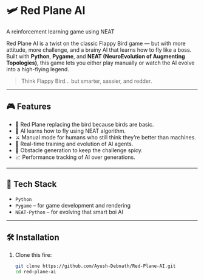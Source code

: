 # 🛩️ Red Plane AI
A reinforcement learning game using NEAT



Red Plane AI is a twist on the classic Flappy Bird game — but with more attitude, more challenge, and a brainy AI that learns how to fly like a boss. Built with **Python**, **Pygame**, and **NEAT (NeuroEvolution of Augmenting Topologies)**, this game lets you either play manually or watch the AI evolve into a high-flying legend.

> Think Flappy Bird... but smarter, sassier, and redder.

---

## 🎮 Features

- 🔴 Red Plane replacing the bird because birds are basic.
- 🧠 AI learns how to fly using NEAT algorithm.
- ⚔️ Manual mode for humans who still think they’re better than machines.
- 🧬 Real-time training and evolution of AI agents.
- 🚧 Obstacle generation to keep the challenge spicy.
- 📈 Performance tracking of AI over generations.

---

## 🧠 Tech Stack

- `Python`
- `Pygame` – for game development and rendering
- `NEAT-Python` – for evolving that smart boi AI

---

## 🛠️ Installation

1. Clone this fire:
   ```bash
   git clone https://github.com/Ayush-Debnath/Red-Plane-AI.git
   cd red-plane-ai

